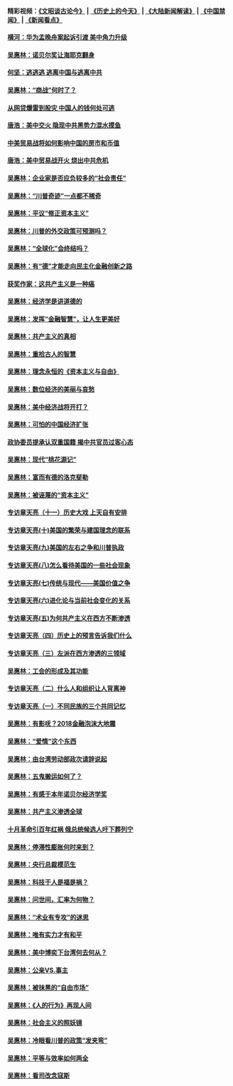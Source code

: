 #### 精彩视频：[《文昭谈古论今》](http://45.32.25.56/wenzhao) | [《历史上的今天》](http://45.32.25.56/today-in-history) | [《大陆新闻解读》](http://45.32.25.56/ntdtv-comedy) | [《中国禁闻》](http://45.32.25.56/ntdtv-news) | [《新闻看点》](http://45.32.25.56/news-insight) 

 #### [横河：华为孟晚舟案起诉引渡 美中角力升级](../pages/nsc423/n11027230.md?t=02092131) 

#### [吴惠林：诺贝尔奖让海耶克翻身](../pages/nsc423/n10890049.md?t=02092131) 

#### [何坚：逃逃逃 逃离中国与逃离中共](../pages/nsc423/n10592891.md?t=02092131) 

#### [吴惠林：“商战”何时了？](../pages/nsc423/n10573558.md?t=02092131) 

#### [从网贷爆雷到股灾 中国人的钱何处可逃](../pages/nsc423/n10572800.md?t=02092131) 

#### [唐浩：美中交火 隐现中共黑势力混水摸鱼](../pages/nsc423/n10544040.md?t=02092131) 

#### [中美贸易战将如何影响中国的房市和币值](../pages/nsc423/n10543697.md?t=02092131) 

#### [唐浩：美中贸易战开火 烧出中共危机](../pages/nsc423/n10540126.md?t=02092131) 

#### [吴惠林：企业家是否应负较多的“社会责任”](../pages/nsc423/n10535022.md?t=02092131) 

#### [吴惠林：“川普奇迹”一点都不稀奇](../pages/nsc423/n10512808.md?t=02092131) 

#### [吴惠林：平议“修正资本主义”](../pages/nsc423/n10495724.md?t=02092131) 

#### [吴惠林：川普的外交政策可预测吗？](../pages/nsc423/n10462387.md?t=02092131) 

#### [吴惠林：“全球化”会终结吗？](../pages/nsc423/n10452838.md?t=02092131) 

#### [吴惠林：有“德”才能走向民主化金融创新之路](../pages/nsc423/n10432292.md?t=02092131) 

#### [获奖作家：这共产主义是一种癌](../pages/nsc423/n10431541.md?t=02092131) 

#### [吴惠林：经济学是讲道德的](../pages/nsc423/n10398014.md?t=02092131) 

#### [吴惠林：发挥“金融智慧”，让人生更美好](../pages/nsc423/n10375019.md?t=02092131) 

#### [吴惠林：共产主义的真相](../pages/nsc423/n10351394.md?t=02092131) 

#### [吴惠林：重拾古人的智慧](../pages/nsc423/n10337691.md?t=02092131) 

#### [吴惠林：理念永恒的《资本主义与自由》](../pages/nsc423/n10316274.md?t=02092131) 

#### [吴惠林：数位经济的美丽与哀愁](../pages/nsc423/n10292946.md?t=02092131) 

#### [吴惠林：美中经济战将开打？](../pages/nsc423/n10258825.md?t=02092131) 

#### [吴惠林：可怕的中国经济扩张](../pages/nsc423/n10219147.md?t=02092131) 

#### [政协委员提承认双重国籍 揭中共官员过客心态](../pages/nsc423/n10208809.md?t=02092131) 

#### [吴惠林：现代“桃花源记”](../pages/nsc423/n10185234.md?t=02092131) 

#### [吴惠林：富而有德的洛克斐勒](../pages/nsc423/n10142264.md?t=02092131) 

#### [吴惠林：被诬蔑的“资本主义”](../pages/nsc423/n10124816.md?t=02092131) 

#### [专访章天亮（十一）历史大戏 上天自有安排](../pages/nsc423/n10094905.md?t=02092131) 

#### [专访章天亮(十)美国的繁荣与建国理念的联系](../pages/nsc423/n10094899.md?t=02092131) 

#### [专访章天亮(九)美国的左右之争和川普执政](../pages/nsc423/n10094889.md?t=02092131) 

#### [专访章天亮(八)怎么看待美国的一些社会现象](../pages/nsc423/n10094857.md?t=02092131) 

#### [专访章天亮(七)传统与现代——美国价值之争](../pages/nsc423/n10093140.md?t=02092131) 

#### [专访章天亮(六)进化论与当前社会变化的关系](../pages/nsc423/n10092036.md?t=02092131) 

#### [专访章天亮(五)为何共产主义在西方不断渗透](../pages/nsc423/n10083620.md?t=02092131) 

#### [专访章天亮（四）历史上的预言告诉我们什么](../pages/nsc423/n10083606.md?t=02092131) 

#### [专访章天亮（三）左派在西方渗透的三领域](../pages/nsc423/n10081115.md?t=02092131) 

#### [吴惠林：工会的形成及其功能](../pages/nsc423/n10080633.md?t=02092131) 

#### [专访章天亮（二）什么人和组织让人背离神](../pages/nsc423/n10076637.md?t=02092131) 

#### [专访章天亮（一）不同民族的三个共同记忆](../pages/nsc423/n10074188.md?t=02092131) 

#### [吴惠林：有影呒？2018金融泡沫大地震](../pages/nsc423/n10040534.md?t=02092131) 

#### [吴惠林：“爱情”这个东西](../pages/nsc423/n10019423.md?t=02092131) 

#### [吴惠林：由台湾劳动部政次请辞说起](../pages/nsc423/n9979679.md?t=02092131) 

#### [吴惠林：五鬼搬运如何了？](../pages/nsc423/n9925338.md?t=02092131) 

#### [吴惠林：有感于本年诺贝尔经济学奖](../pages/nsc423/n9871883.md?t=02092131) 

#### [吴惠林：共产主义渗透全球](../pages/nsc423/n9812748.md?t=02092131) 

#### [十月革命引百年红祸 俄总统候选人吁下葬列宁](../pages/nsc423/n9810182.md?t=02092131) 

#### [吴惠林：停滞性膨胀何时来到？](../pages/nsc423/n9764136.md?t=02092131) 

#### [吴惠林：央行总裁模范生](../pages/nsc423/n9728134.md?t=02092131) 

#### [吴惠林：科技于人是福是祸？](../pages/nsc423/n9672982.md?t=02092131) 

#### [吴惠林：问世间，汇率为何物？](../pages/nsc423/n9621788.md?t=02092131) 

#### [吴惠林：“术业有专攻”的迷思](../pages/nsc423/n9580363.md?t=02092131) 

#### [吴惠林：唯有实力才有和平](../pages/nsc423/n9529599.md?t=02092131) 

#### [吴惠林：美中博奕下台湾何去何从？](../pages/nsc423/n9483598.md?t=02092131) 

#### [吴惠林：公亲VS.事主](../pages/nsc423/n9425637.md?t=02092131) 

#### [吴惠林：被抹黑的“自由市场”](../pages/nsc423/n9351545.md?t=02092131) 

#### [吴惠林：《人的行为》再现人间](../pages/nsc423/n9296339.md?t=02092131) 

#### [吴惠林：社会主义的照妖镜](../pages/nsc423/n9243460.md?t=02092131) 

#### [吴惠林：冷眼看川普的政策“发夹弯”](../pages/nsc423/n9120684.md?t=02092131) 

#### [吴惠林：平等与效率如何两全](../pages/nsc423/n9075430.md?t=02092131) 

#### [吴惠林：看司改念寇斯](../pages/nsc423/n9024915.md?t=02092131) 

